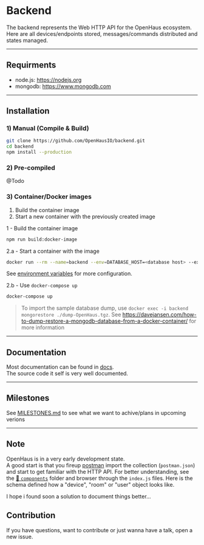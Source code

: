 # Backend
The backend represents the Web HTTP API for the OpenHaus ecosystem.
Here are all devices/endpoints stored, messages/commands distributed and states managed.

---

## Requirments
- node.js: https://nodejs.org
- mongodb: https://www.mongodb.com

---

## Installation

### 1) Manual (Compile & Build)

```sh
git clone https://github.com/OpenHausIO/backend.git
cd backend
npm install --production
```

### 2) Pre-compiled 
@Todo

### 3) Container/Docker images
1) Build the container image
2) Start a new container with the previously created image

1 - Build the container image
```sh
npm run build:docker-image
```

2.a - Start a container with the image
```sh
docker run --rm --name=backend --env=DATABASE_HOST=<database host> --expose 8080 openhaus/backend
```
See [environment variables](./docs/README.md) for more configuration.

2.b - Use `docker-compose up`
```sh
docker-compose up
```
> To import the sample database dump, use `docker exec -i backend mongorestore ./dump-OpenHaus.tgz`. See https://davejansen.com/how-to-dump-restore-a-mongodb-database-from-a-docker-container/ for more information
---

## Documentation
Most documentation can be found in [docs](./docs).<br />
The source code it self is very well documented.

---

## Milestones
See [MILESTONES.md](./MILESTONES.md) to see what we want to achive/plans in upcoming verions

---

## Note
OpenHaus is in a very early development state.<br />
A good start is that you fireup [postman](https://www.postman.com/) import the collection (`postman.json`) and start to get familiar with the HTTP API. For better understanding, see the [📁 `components`](./components) folder and browser through the `index.js` files. Here is the schema defined how a "device", "room" or "user" object looks like.

I hope i found soon a solution to document things better...

## Contribution
If you have questions, want to contribute or just wanna have a talk, open a new issue.